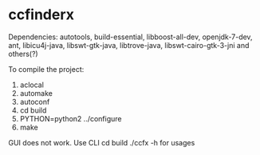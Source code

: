 ccfinderx
=========

Dependencies:
autotools, build-essential, 
libboost-all-dev,
openjdk-7-dev, ant, 
libicu4j-java, libswt-gtk-java, libtrove-java, libswt-cairo-gtk-3-jni
and others(?)

To compile the project:
1) aclocal
2) automake
3) autoconf
4) cd build
5) PYTHON=python2 ../configure
6) make

GUI does not work.  Use CLI
cd build
./ccfx -h
for usages